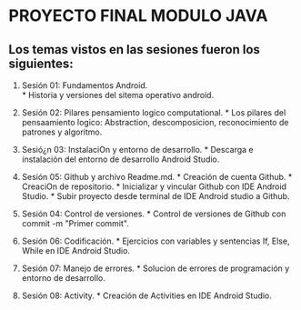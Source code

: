 # PROYECTO FINAL MODULO JAVA 

## Los temas vistos en las sesiones fueron los siguientes: 

1. Sesión 01: Fundamentos Android.
<br> * Historia y versiones del sitema operativo android.
        
3. Sesión 02: Pilares pensamiento logico computational.
        * Los pilares del pensaamiento logico: Abstraction, descomposicion, reconocimiento de patrones y algoritmo.

4. Sesió¿n 03: InstalaciOn y entorno de desarrollo.
        * Descarga e instalación del entorno de desarrollo Android Studio.

5. Sesión 05: Github y archivo Readme.md.
        * Creación de cuenta Github.
        * CreaciOn de repositorio.
        * Inicializar y vincular Github con IDE Android Studio.
        * Subir proyecto desde terminal de IDE Android studio a Github.

6. Sesión 04: Control de versiones.
        * Control de versiones de Github con commit -m "Primer commit". 

7. Sesión 06: Codificación.
        * Ejercicios con variables y sentencias If, Else, While en IDE Android Studio.

8. Sesión 07: Manejo de errores.
        * Solucion de errores de programación y entorno de desarrollo.
   
9. Sesión 08: Activity.
        * Creación de Activities en IDE Android Studio.
